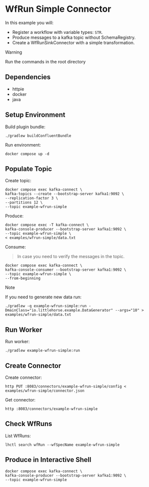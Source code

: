 # WfRun Simple Connector

In this example you will:

- Register a workflow with variable types: `STR`.
- Produce messages to a kafka topic without SchemaRegistry.
- Create a WfRunSinkConnector with a simple transformation.

> [!WARNING]
> Run the commands in the root directory

## Dependencies

- httpie
- docker
- java

## Setup Environment

Build plugin bundle:

```shell
./gradlew buildConfluentBundle
```

Run environment:

```shell
docker compose up -d
```

## Populate Topic

Create topic:

```shell
docker compose exec kafka-connect \
kafka-topics --create --bootstrap-server kafka1:9092 \
--replication-factor 3 \
--partitions 12 \
--topic example-wfrun-simple
```

Produce:

```shell
docker compose exec -T kafka-connect \
kafka-console-producer --bootstrap-server kafka1:9092 \
--topic example-wfrun-simple \
< examples/wfrun-simple/data.txt
```

Consume:

> In case you need to verify the messages in the topic.

```shell
docker compose exec kafka-connect \
kafka-console-consumer --bootstrap-server kafka1:9092 \
--topic example-wfrun-simple \
--from-beginning
```

> [!NOTE]
> If you need to generate new data run:

```shell
./gradlew -q example-wfrun-simple:run -DmainClass="io.littlehorse.example.DataGenerator" --args="10" > examples/wfrun-simple/data.txt
```

## Run Worker

Run worker:

```shell
./gradlew example-wfrun-simple:run
```

## Create Connector

Create connector:

```shell
http PUT :8083/connectors/example-wfrun-simple/config < examples/wfrun-simple/connector.json
```

Get connector:

```shell
http :8083/connectors/example-wfrun-simple
```

## Check WfRuns

List WfRuns:

```shell
lhctl search wfRun --wfSpecName example-wfrun-simple
```

## Produce in Interactive Shell

```shell
docker compose exec kafka-connect \
kafka-console-producer --bootstrap-server kafka1:9092 \
--topic example-wfrun-simple
```
